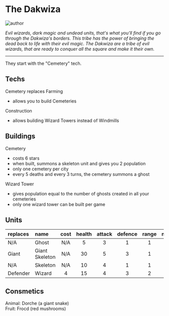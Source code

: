# The Dakwiza

![author](https://img.shields.io/badge/author-T%20Shadow%237569-%237289DA)

*Evil wizards, dark magic and undead units, that's what you'll find if you go through the Dakwiza's borders. This tribe has the power of bringing the dead back to life with their evil magic. The Dakwiza are a tribe of evil wizards, that are ready to conquer all the square and make it their own.*

--- 

They start with the "Cemetery" tech.

## Techs

Cemetery replaces Farming

- allows you to build Cemeteries

Construction

- allows building Wizard Towers instead of Windmills

## Buildings

Cemetery

- costs 6 stars
- when built, summons a skeleton unit and gives you 2 population
- only one cemetery per city
- every 5 deaths and every 3 turns, the cemetery summons a ghost

Wizard Tower

- gives population equal to the number of ghosts created in all your cemeteries
- only one wizard tower can be built per game

## Units

| replaces | name | cost | health | attack | defence | range | movement | skills |
|:---------|:-----|:----:|:------:|:------:|:-------:|:-----:|:--------:|:-------|
| N/A | Ghost | N/A | 5 | 3 | 1 | 1 | 3 | Fly |
| Giant | Giant Skeleton | N/A | 30 | 5 | 3 | 1 | 1 | Resurrect |
| N/A | Skeleton | N/A | 10 | 4 | 1 | 1 | 1 | - |
| Defender | Wizard | 4 | 15 | 4 | 3 | 2 | 2 | - |

## Consmetics

Animal: Dorche (a giant snake)  
Fruit: Frocd (red mushrooms)  
